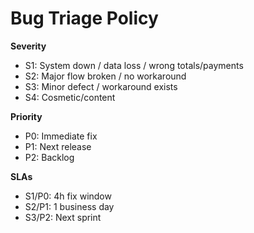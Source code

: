 # Bug Triage Policy

**Severity**
- S1: System down / data loss / wrong totals/payments
- S2: Major flow broken / no workaround
- S3: Minor defect / workaround exists
- S4: Cosmetic/content

**Priority**
- P0: Immediate fix
- P1: Next release
- P2: Backlog

**SLAs**
- S1/P0: 4h fix window
- S2/P1: 1 business day
- S3/P2: Next sprint
